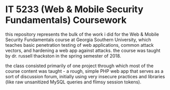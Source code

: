 # IT 5233 (Web & Mobile Security Fundamentals) Coursework

this repository represents the bulk of the work i did for the Web & Mobile Security Fundamentals course at Georgia Southern University, which teaches basic penetration testing of web applications, common attack vectors, and hardening a web app against attacks. the course was taught by dr. russell thackston in the spring semester of 2018.

the class consisted primarily of one project through which most of the course content was taught - a rough, simple PHP web app that serves as a sort of discussion forum, initially using very insecure practices and libraries (like raw unsanitized MySQL queries and flimsy session tokens).

